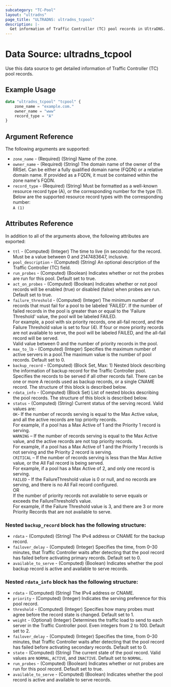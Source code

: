 ```yaml
---
subcategory: "TC-Pool"
layout: "ultradns"
page_title: "ULTRADNS: ultradns_tcpool"
description: |-
  Get information of Traffic Controller (TC) pool records in UltraDNS.
---
```


# Data Source: ultradns_tcpool

Use this data source to get detailed information of Traffic Controller (TC) pool records.

## Example Usage

```terraform
data "ultradns_tcpool" "tcpool" {
    zone_name = "example.com."
    owner_name = "www"
    record_type = "A"
}
```


## Argument Reference

The following arguments are supported:

* `zone_name` - (Required) (String) Name of the zone.
* `owner_name` - (Required) (String) The domain name of the owner of the RRSet. Can be either a fully qualified domain name (FQDN) or a relative domain name. If provided as a FQDN, it must be contained within the zone name's FQDN.
* `record_type` - (Required) (String) Must be formatted as a well-known resource record type (A), or the corresponding number for the type (1).<br/>
Below are the supported resource record types with the corresponding number:<br/>
`A (1)`


## Attributes Reference

In addition to all of the arguments above, the following attributes are exported:

* `ttl` - (Computed) (Integer) The time to live (in seconds) for the record. Must be a value between 0 and 2147483647, inclusive.
* `pool_description` - (Computed) (String) An optional description of the Traffic Controller (TC) field.
* `run_probes` - (Computed) (Boolean) Indicates whether or not the probes are run for this pool. Default set to true.
* `act_on_probes` - (Computed) (Boolean) Indicates whether or not pool records will be enabled (true) or disabled (false) when probes are run. Default set to true.
* `failure_threshold` - (Computed) (Integer) The minimum number of records that must fail for a pool to be labeled 'FAILED'. If the number of failed records in the pool is greater than or equal to the 'Failure Threshold' value, the pool will be labeled FAILED.<br/>
For example, a pool with six priority records, one all-fail record, and the Failure Threshold value is set to four (4). If four or more priority records are not available to serve, the pool will be labeled FAILED, and the all-fail record will be served.<br/>
Valid value between 0 and the number of priority records in the pool.
* `max_to_lb` - (Computed) (Integer) Specifies the maximum number of active servers in a pool.The maximum value is the number of pool records. Default set to 0.
* `backup_record` - (Computed) (Block Set, Max: 1) Nested block describing the information of backup record for the Traffic Controller pool. Specifies the records to be served if all other records fail. There can be one or more A records used as backup records, or a single CNAME record. The structure of this block is described below.
* `rdata_info` - (Computed) (Block Set) List of nested blocks describing the pool records. The structure of this block is described below.
* `status` - (Computed) (String)  Current status of the serving record. Valid values are:</br>
`OK`- If the number of records serving is equal to the Max Active value, and all the active records are top priority records.</br>
For example, if a pool has a Max Active of 1 and the Priority 1 record is serving.</br>
`WARNING` – If the number of records serving is equal to the Max Active value, and the active records are not top priority records.</br>
For example, if a pool has a Max Active of 1 and the Priority 1 records is not serving and the Priority 2 record is serving.</br>
`CRITICAL` – If the number of records serving is less than the Max Active value, or the All Fail record is being served.</br>
For example, if a pool has a Max Active of 2, and only one record is serving.</br>
`FAILED` - If the FailureThreshold value is 0 or null, and no records are serving, and there is no All Fail record configured.</br>OR</br>If the number of priority records not available to serve equals or exceeds the FailureThreshold’s value.</br>
For example, if the Failure Threshold value is 3, and there are 3 or more Priority Records that are not available to serve.

### Nested `backup_record` block has the following structure:

* `rdata` - (Computed) (String) The IPv4 address or CNAME for the backup record.
* `failover_delay` - (Computed) (Integer) Specifies the time, from 0–30 minutes, that Traffic Controller waits after detecting that the pool record has failed before activating primary records. Default set to 0.
* `available_to_serve` - (Computed) (Boolean) Indicates whether the pool backup record is active and available to serve records.

### Nested `rdata_info` block has the following structure:

* `rdata` - (Computed) (String) The IPv4 address or CNAME.
* `priority` - (Computed) (Integer) Indicates the serving preference for this pool record.
* `threshold` - (Computed) (Integer) Specifies how many probes must agree before the record state is changed. Default set to 1.
* `weight` - (Optional) (Integer) Determines the traffic load to send to each server in the Traffic Controller pool. Even integers from 2 to 100. Default set to 2.
* `failover_delay` - (Computed) (Integer) Specifies the time, from 0–30 minutes, that Traffic Controller waits after detecting that the pool record has failed before activating secondary records. Default set to 0.
* `state` - (Computed) (String) The current state of the pool record. Valid values are `NORMAL`, `ACTIVE`, and `INACTIVE`. Default set to `NORMAL`.
* `run_probes` - (Computed) (Boolean) Indicates whether or not probes are run for this pool record. Default set to true.
* `available_to_serve` - (Computed) (Boolean) Indicates whether the pool record is active and available to serve records.